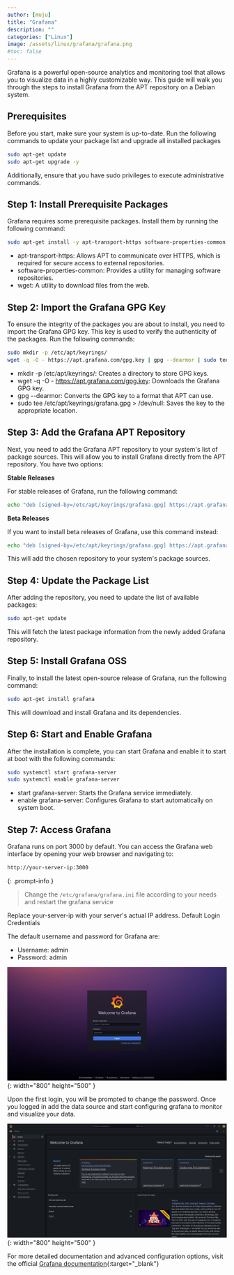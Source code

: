 ```yaml
---
author: [muju]
title: "Grafana"
description: ""
categories: ["Linux"]
image: /assets/linux/grafana/grafana.png
#toc: false
---
```


Grafana is a powerful open-source analytics and monitoring tool that allows you to visualize data in a highly customizable way. This guide will walk you through the steps to install Grafana from the APT repository on a Debian system.

## Prerequisites

Before you start, make sure your system is up-to-date. Run the following commands to update your package list and upgrade all installed packages

```bash
sudo apt-get update
sudo apt-get upgrade -y
```

Additionally, ensure that you have sudo privileges to execute administrative commands.

## Step 1: Install Prerequisite Packages

Grafana requires some prerequisite packages. Install them by running the following command:

```bash
sudo apt-get install -y apt-transport-https software-properties-common wget
```

- apt-transport-https: Allows APT to communicate over HTTPS, which is required for secure access to external repositories.
- software-properties-common: Provides a utility for managing software repositories.
- wget: A utility to download files from the web.

## Step 2: Import the Grafana GPG Key

To ensure the integrity of the packages you are about to install, you need to import the Grafana GPG key. This key is used to verify the authenticity of the packages. Run the following commands:

```bash
sudo mkdir -p /etc/apt/keyrings/
wget -q -O - https://apt.grafana.com/gpg.key | gpg --dearmor | sudo tee /etc/apt/keyrings/grafana.gpg > /dev/null
```

- mkdir -p /etc/apt/keyrings/: Creates a directory to store GPG keys.
- wget -q -O - https://apt.grafana.com/gpg.key: Downloads the Grafana GPG key.
- gpg --dearmor: Converts the GPG key to a format that APT can use.
- sudo tee /etc/apt/keyrings/grafana.gpg > /dev/null: Saves the key to the appropriate location.

## Step 3: Add the Grafana APT Repository

Next, you need to add the Grafana APT repository to your system's list of package sources. This will allow you to install Grafana directly from the APT repository. You have two options:

**Stable Releases**

For stable releases of Grafana, run the following command:
```bash
echo "deb [signed-by=/etc/apt/keyrings/grafana.gpg] https://apt.grafana.com stable main" | sudo tee -a /etc/apt/sources.list.d/grafana.list
```

**Beta Releases**

If you want to install beta releases of Grafana, use this command instead:
```bash
echo "deb [signed-by=/etc/apt/keyrings/grafana.gpg] https://apt.grafana.com beta main" | sudo tee -a /etc/apt/sources.list.d/grafana.list
```

This will add the chosen repository to your system's package sources.

## Step 4: Update the Package List

After adding the repository, you need to update the list of available packages:

```bash
sudo apt-get update
```

This will fetch the latest package information from the newly added Grafana repository.

## Step 5: Install Grafana OSS

Finally, to install the latest open-source release of Grafana, run the following command:

```bash
sudo apt-get install grafana
```

This will download and install Grafana and its dependencies.

## Step 6: Start and Enable Grafana

After the installation is complete, you can start Grafana and enable it to start at boot with the following commands:

```bash
sudo systemctl start grafana-server
sudo systemctl enable grafana-server
```

- start grafana-server: Starts the Grafana service immediately.
- enable grafana-server: Configures Grafana to start automatically on system boot.

## Step 7: Access Grafana

Grafana runs on port 3000 by default. You can access the Grafana web interface by opening your web browser and navigating to:

```bash
http://your-server-ip:3000
```

{: .prompt-info }
> Change the `/etc/grafana/grafana.ini` file according to your needs and restart the grafana service

Replace your-server-ip with your server's actual IP address.
Default Login Credentials

The default username and password for Grafana are:

- Username: admin
- Password: admin

![Grafana](/assets/linux/grafana/grafana1.png){: width="800" height="500" }

Upon the first login, you will be prompted to change the password. Once you logged in add the data source and start configuring grafana to monitor and visualize your data.

![Grafana](/assets/linux/grafana/grafana2.png){: width="800" height="500" }

For more detailed documentation and advanced configuration options, visit the official [Grafana documentation](https://grafana.com/docs/){:target="_blank"}

